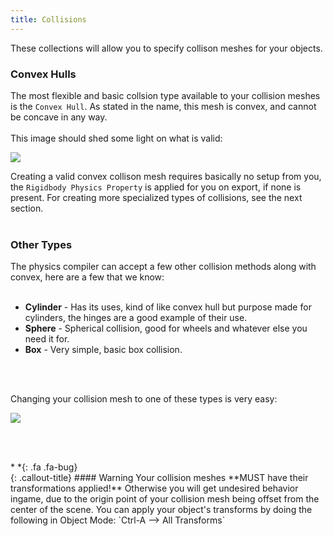 ```yaml
---
title: Collisions
---
```


These collections will allow you to specify collison meshes for your objects.

### Convex Hulls

The most flexible and basic collsion type available to your collision meshes is the `Convex Hull`. As stated in the name, this mesh is convex, and cannot be concave in any way. 
<br><br/>
This image should shed some light on what is valid:

![](/modding-reference/assets/images/reference/seut/collisionmesh1.png)

Creating a valid convex collison mesh requires basically no setup from you, the `Rigidbody Physics Property` is applied for you on export, if none is present. For creating more specialized types of collisions, see the next section.
<br><br/>

### Other Types

The physics compiler can accept a few other collision methods along with convex, here are a few that we know:
<br><br/>

* **Cylinder** - Has its uses, kind of like convex hull but purpose made for cylinders, the hinges are a good example of their use.
* **Sphere** - Spherical collision, good for wheels and whatever else you need it for.
* **Box** - Very simple, basic box collision.

<br><br/>

Changing your collision mesh to one of these types is very easy:

![](/modding-reference/assets/images/reference/seut/collisionmesh2.png)

<br><br/>

<div class="callout-block callout-warning"><div class="icon-holder">*&nbsp;*{: .fa .fa-bug}
</div><div class="content">
{: .callout-title}
#### Warning
    Your collision meshes **MUST have their transformations applied!** Otherwise you will get undesired behavior ingame, due to the origin point of your collision mesh being offset from the center of the scene. You can apply your object's transforms by doing the following in Object Mode: `Ctrl-A --> All Transforms`
</div></div>

